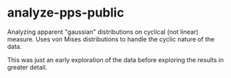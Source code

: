 # analyze-pps-public
Analyzing apparent "gaussian" distributions on cyclical (not linear) measure.  Uses von Mises distributions to handle the cyclic nature of the data.

This was just an early exploration of the data before exploring the results in greater detail.
